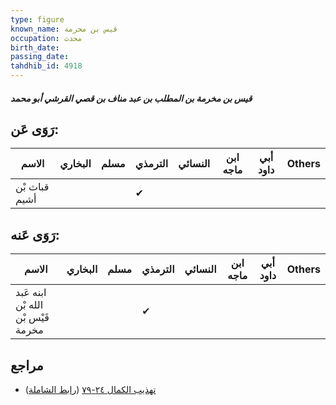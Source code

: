 ```yaml
---
type: figure
known_name: قيس بن مخرمة
occupation: محدث
birth_date:
passing_date:
tahdhib_id: 4918
---
```

##### قيس بن مخرمة بن المطلب بن عبد مناف بن قصي القرشي أبو محمد

## رَوَى عَن:
| الاسم         | البخاري | مسلم | الترمذي | النسائي | ابن ماجه | أبي داود | Others |
| ------------- | ------- | ---- | ------- | ------- | -------- | -------- | ------ |
| قباث بْن أشيم |         |      | ✔       |         |          |          |        |
## رَوَى عَنه:
| الاسم                              | البخاري | مسلم | الترمذي | النسائي | ابن ماجه | أبي داود | Others |
| ---------------------------------- | ------- | ---- | ------- | ------- | -------- | -------- | ------ |
| ابنه عَبد الله بْن قَيْس بْن مخرمة |         |      | ✔       |         |          |          |        |
## مراجع
- [تهذيب الكمال ٢٤-٧٩](obsidian://open?vault=Tahdhib-al-Kamal&file=Figures/٤٩١٨-قيس%20بن%20مخرمة%20بن%20المطلب%20بن%20عبد%20مناف%20بن%20قصي%20القرشي%20أبو%20محمد) ([رابط الشاملة](https://shamela.ws/book/3722/12591))